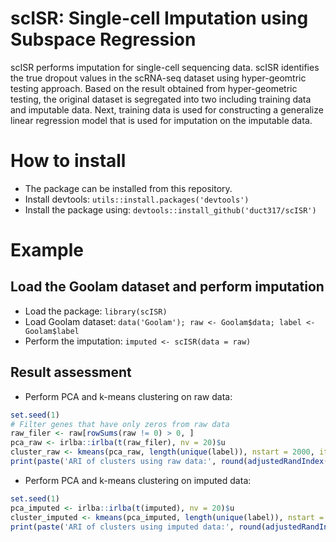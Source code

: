 # scISR: Single-cell Imputation using Subspace Regression
scISR performs imputation for single-cell sequencing data. scISR identifies the true dropout values in the scRNA-seq dataset using hyper-geomtric testing approach. Based on the result obtained from hyper-geometric testing, the original dataset is segregated into two including training data and imputable data. Next, training data is used for constructing a generalize linear regression model that is used for imputation on the imputable data.  
# How to install  
- The package can be installed from this repository.  
- Install devtools: `utils::install.packages('devtools')`  
- Install the package using: `devtools::install_github('duct317/scISR')`  
# Example   
## Load the Goolam dataset and perform imputation  
- Load the package: `library(scISR)`  
- Load Goolam dataset: `data('Goolam'); raw <- Goolam$data; label <- Goolam$label`  
- Perform the imputation: `imputed <- scISR(data = raw)`  
## Result assessment
- Perform PCA and k-means clustering on raw data:
```R
set.seed(1)
# Filter genes that have only zeros from raw data
raw_filer <- raw[rowSums(raw != 0) > 0, ]
pca_raw <- irlba::irlba(t(raw_filer), nv = 20)$u
cluster_raw <- kmeans(pca_raw, length(unique(label)), nstart = 2000, iter.max = 2000)$cluster
print(paste('ARI of clusters using raw data:', round(adjustedRandIndex(cluster_raw, label),3)))
```
- Perform PCA and k-means clustering on imputed data:
```R
set.seed(1)
pca_imputed <- irlba::irlba(t(imputed), nv = 20)$u
cluster_imputed <- kmeans(pca_imputed, length(unique(label)), nstart = 2000, iter.max = 2000)$cluster
print(paste('ARI of clusters using imputed data:', round(adjustedRandIndex(cluster_imputed, label),3)))
```
